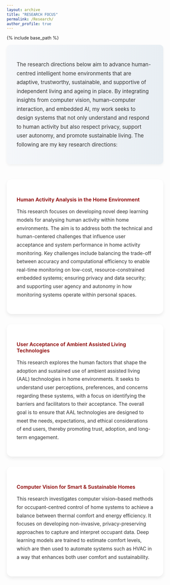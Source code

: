 ```yaml
---
layout: archive
title: "RESEARCH FOCUS"
permalink: /Research/
author_profile: true
---
```


{% include base_path %}

<!-- ====== Styling ====== -->
<style>
.research-intro {
  background: linear-gradient(to right, #f5f7fa, #e8eef3);
  padding: 2rem;
  border-radius: 12px;
  margin-bottom: 3rem;
  box-shadow: 0 4px 8px rgba(0,0,0,0.05);
}
.research-intro .intro-text {
  max-width: 900px;
  margin: 0 auto;
  font-size: 1.05rem;
  color: #333;
  line-height: 1.7;
}

.research-grid {
  display: grid;
  grid-template-columns: repeat(auto-fit, minmax(300px, 1fr));
  gap: 2rem;
  align-items: stretch;
}

.research-card {
  background: white;
  border-radius: 16px;
  padding: 2rem;
  box-shadow: 0 6px 12px rgba(0,0,0,0.07);
  transition: transform 0.2s ease, box-shadow 0.2s ease;
}
.research-card:hover {
  transform: translateY(-5px);
  box-shadow: 0 10px 18px rgba(0,0,0,0.1);
}
.research-card h3 {
  color: #8b0000;
  font-weight: 600;
  margin-bottom: 1rem;
}
.research-card p {
  color: #333;
  font-size: 0.98rem;
  line-height: 1.7;
}
</style>


<!-- ====== Intro Section ====== -->
<div class="research-intro">
  <div class="intro-text">
    <p>
      The research directions below aim to advance human-centred intelligent home environments that are adaptive, trustworthy, sustainable, and supportive of independent living and ageing in place. 
      By integrating insights from computer vision, human–computer interaction, and embedded AI, 
      my work seeks to design systems that not only understand and respond to human activity 
      but also respect privacy, support user autonomy, and promote sustainable living. 
      The following are my key research directions:
    </p>
  </div>
</div>

<!-- ====== Research Focus Cards ====== -->
<div class="research-grid">

  <div class="research-card">
    <h3> Human Activity Analysis in the Home Environment</h3>
    <p>
      This research focuses on developing novel deep learning models for analysing human activity within home environments. 
      The aim is to address both the technical and human-centered challenges that influence user acceptance and system performance in home activity monitoring. 
      Key challenges include balancing the trade-off between accuracy and computational efficiency to enable real-time monitoring on low-cost, resource-constrained embedded systems; 
      ensuring privacy and data security; and supporting user agency and autonomy in how monitoring systems operate within personal spaces.
    </p>
  </div>

  <div class="research-card">
    <h3> User Acceptance of Ambient Assisted Living Technologies</h3>
    <p>
      This research explores the human factors that shape the adoption and sustained use of ambient assisted living (AAL) technologies in home environments. 
      It seeks to understand user perceptions, preferences, and concerns regarding these systems, 
      with a focus on identifying the barriers and facilitators to their acceptance. 
      The overall goal is to ensure that AAL technologies are designed to meet the needs, expectations, and ethical considerations of end users, 
      thereby promoting trust, adoption, and long-term engagement.
    </p>
  </div>

  <div class="research-card">
    <h3> Computer Vision for Smart & Sustainable Homes</h3>
    <p>
      This research investigates computer vision–based methods for occupant-centred control of home systems 
      to achieve a balance between thermal comfort and energy efficiency. 
      It focuses on developing non-invasive, privacy-preserving approaches to capture and interpret occupant data. 
      Deep learning models are trained to estimate comfort levels, 
      which are then used to automate systems such as HVAC in a way that enhances both user comfort and sustainability.
    </p>
  </div>

</div>
